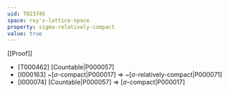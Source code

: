 ```yaml
---
uid: T023745
space: roy's-lattice-space
property: sigma-relatively-compact
value: true
---
```

[[Proof]]

* [T000462] [Countable|P000057]
* [I000163] ~[$\sigma$-compact|P000017] => ~[$\sigma$-relatively-compact|P000071]
* [I000074] [Countable|P000057] => [$\sigma$-compact|P000017]

